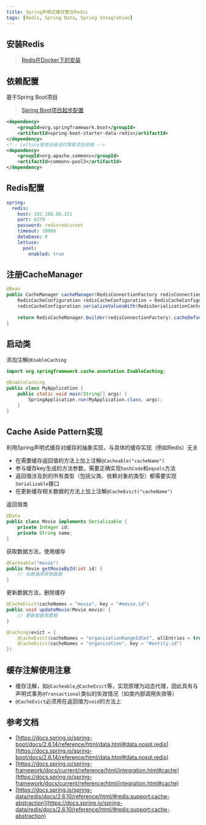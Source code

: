 ```yaml
---
title: Spring声明式缓存整合Redis
tags: [Redis, Spring Data, Spring Integration]
---
```


## 安装Redis

> [Redis在Docker下的安装](https://blog.oliverclio.com/2020/03/05/Redis%E5%9C%A8Docker%E4%B8%8B%E7%9A%84%E5%AE%89%E8%A3%85.html)

## 依赖配置

基于Spring Boot项目

> [Spring Boot项目起步配置](https://blog.oliverclio.com/2018/01/18/Spring-Boot%E9%A1%B9%E7%9B%AE%E8%B5%B7%E6%AD%A5%E9%85%8D%E7%BD%AE.html)

```xml
<dependency>
    <groupId>org.springframework.boot</groupId>
    <artifactId>spring-boot-starter-data-redis</artifactId>
</dependency>
<!-- Lettuce使用连接池时需要添加依赖 -->
<dependency>  
    <groupId>org.apache.commons</groupId> 
    <artifactId>commons-pool2</artifactId>
</dependency>
```

## Redis配置

```yml
spring: 
  redis:
    host: 192.168.88.151
    port: 6379
    password: redisredisroot
    timeout: 10000
    database: 0
    lettuce:
      pool: 
        enabled: true
```

## 注册CacheManager

```java
@Bean  
public CacheManager cacheManager(RedisConnectionFactory redisConnectionFactory) {  
    RedisCacheConfiguration redisCacheConfiguration = RedisCacheConfiguration.defaultCacheConfig();  
    redisCacheConfiguration.serializeValuesWith(RedisSerializationContext.SerializationPair.fromSerializer(new GenericJackson2JsonRedisSerializer()));  
  
    return RedisCacheManager.builder(redisConnectionFactory).cacheDefaults(redisCacheConfiguration).build();  
}
```

## 启动类

添加注解`@EnableCaching`

```java
import org.springframework.cache.annotation.EnableCaching;

@EnableCaching
public class MyApplication {  
    public static void main(String[] args) {  
        SpringApplication.run(MyApplication.class, args);  
    }  
}
```

## Cache Aside Pattern实现

利用Spring声明式缓存对缓存的抽象实现，与具体的缓存实现（例如Redis）无关

* 在需要缓存返回值的方法上加上注解`@Cacheable("cacheName")`
* 参与缓存key生成的方法参数，需要正确实现`hashCode`和`equals`方法
* 返回值涉及到的所有类型（包括父类、依赖对象的类型）都需要实现`Serializable`接口
* 在更新缓存相关数据的方法上加上注解`@CacheEvict("cacheName")`

返回值类

```java
@Data
public class Movie implements Serializable {
    private Integer id;
    private String name;
}
```

获取数据方法，使用缓存

```java
@Cacheable("movie")  
public Movie getMovieById(int id) {
    // 从数据库获取数据
}
```

更新数据方法，删除缓存

```java
@CacheEvict(cacheNames = "movie", key = "#movie.id")  
public void updateMovie(Movie movie) {  
    // 更新数据库数据  
}
```

```java
@Caching(evict = {
    @CacheEvict(cacheNames = "organizationRangeIdSet", allEntries = true),
    @CacheEvict(cacheNames = "organization", key = "#entity.id")
})
```

## 缓存注解使用注意

* 缓存注解，如`@Cacheable`,`@CacheEvict`等，实现原理为动态代理，因此具有与声明式事务`@Transactional`类似的失效情况（如类内部调用失效等）
* `@CacheEvict`必须用在返回值为`void`的方法上

## 参考文档

* [https://docs.spring.io/spring-boot/docs/2.6.14/reference/html/data.html#data.nosql.redis](https://docs.spring.io/spring-boot/docs/2.6.14/reference/html/data.html#data.nosql.redis)
* [https://docs.spring.io/spring-framework/docs/current/reference/html/integration.html#cache](https://docs.spring.io/spring-framework/docs/current/reference/html/integration.html#cache)
* [https://docs.spring.io/spring-data/redis/docs/2.6.10/reference/html/#redis:support:cache-abstraction](https://docs.spring.io/spring-data/redis/docs/2.6.10/reference/html/#redis:support:cache-abstraction)